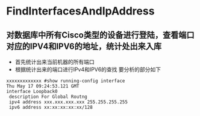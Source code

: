 # FindInterfacesAndIpAddress
## 对数据库中所有Cisco类型的设备进行登陆，查看端口对应的IPV4和IPV6的地址，统计处出来入库

* 首先统计出来当前机器的所有端口
* 根据统计出来的端口进行IPv4和IPV6的查找
要分析的部分如下
```
xxxxxxxxxxxxx #show running-config interface
Thu May 17 09:24:53.121 GMT
interface Loopback0
 description For Global Routng
 ipv4 address xxx.xxx.xxx.xxx 255.255.255.255
 ipv6 address xx:xx:xx:xx:xx/128 
```

